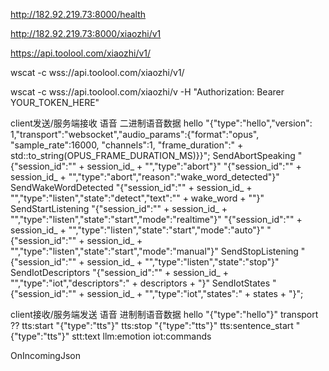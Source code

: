 http://182.92.219.73:8000/health


http://182.92.219.73:8000/xiaozhi/v1


https://api.toolool.com/xiaozhi/v1/


wscat -c wss://api.toolool.com/xiaozhi/v1/


wscat -c wss://api.toolool.com/xiaozhi/v -H "Authorization: Bearer YOUR_TOKEN_HERE"



client发送/服务端接收
语音
    二进制语音数据
hello
    "{\"type\":\"hello\",\"version\": 1,\"transport\":\"websocket\",\"audio_params\":{\"format\":\"opus\", \"sample_rate\":16000, \"channels\":1, \"frame_duration\":" + std::to_string(OPUS_FRAME_DURATION_MS)}}";
SendAbortSpeaking
    "{\"session_id\":\"" + session_id_ + "\",\"type\":\"abort\"}"
    "{\"session_id\":\"" + session_id_ + "\",\"type\":\"abort\",\"reason\":\"wake_word_detected\"}"
SendWakeWordDetected
    "{\"session_id\":\"" + session_id_ + "\",\"type\":\"listen\",\"state\":\"detect\",\"text\":\"" + wake_word + "\"}"
SendStartListening
    "{\"session_id\":\"" + session_id_ + "\",\"type\":\"listen\",\"state\":\"start\",\"mode\":\"realtime\"}"
    "{\"session_id\":\"" + session_id_ + "\",\"type\":\"listen\",\"state\":\"start\",\"mode\":\"auto\"}"
    "{\"session_id\":\"" + session_id_ + "\",\"type\":\"listen\",\"state\":\"start\",\"mode\":\"manual\"}"
SendStopListening
    "{\"session_id\":\"" + session_id_ + "\",\"type\":\"listen\",\"state\":\"stop\"}"
SendIotDescriptors
    "{\"session_id\":\"" + session_id_ + "\",\"type\":\"iot\",\"descriptors\":" + descriptors + "}"
SendIotStates
    "{\"session_id\":\"" + session_id_ + "\",\"type\":\"iot\",\"states\":" + states + "}";

client接收/服务端发送
语音
    进制制语音数据
hello
    "{\"type\":\"hello\"}"  transport  ??
tts:start
    "{\"type\":\"tts\"}"
tts:stop
    "{\"type\":\"tts\"}"
tts:sentence_start
    "{\"type\":\"tts\"}"
stt:text
llm:emotion
iot:commands


OnIncomingJson
